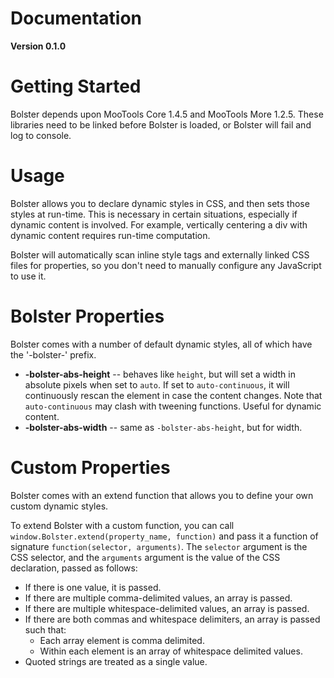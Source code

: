 Documentation
=============
**Version 0.1.0**

Getting Started
===============
Bolster depends upon MooTools Core 1.4.5 and MooTools More 1.2.5. These libraries need to be linked before Bolster is loaded, or Bolster will fail and log to console.

Usage
=====
Bolster allows you to declare dynamic styles in CSS, and then sets those styles at run-time. This is necessary in certain situations, especially if dynamic content is involved. For example, vertically centering a div with dynamic content requires run-time computation.

Bolster will automatically scan inline style tags and externally linked CSS files for properties, so you don't need to manually configure any JavaScript to use it.

Bolster Properties
==================
Bolster comes with a number of default dynamic styles, all of which have the '-bolster-' prefix.

* **-bolster-abs-height** -- behaves like `height`, but will set a width in absolute pixels when set to `auto`. If set to `auto-continuous`, it will continuously rescan the element in case the content changes. Note that `auto-continuous` may clash with tweening functions. Useful for dynamic content.
* **-bolster-abs-width** -- same as `-bolster-abs-height`, but for width. 

Custom Properties
=================
Bolster comes with an extend function that allows you to define your own custom dynamic styles.

To extend Bolster with a custom function, you can call `window.Bolster.extend(property_name, function)` and pass it a function of signature `function(selector, arguments)`. The `selector` argument is the CSS selector, and the `arguments` argument is the value of the CSS declaration, passed as follows:
* If there is one value, it is passed.
* If there are multiple comma-delimited values, an array is passed.
* If there are multiple whitespace-delimited values, an array is passed.
* If there are both commas and whitespace delimiters, an array is passed such that:
	* Each array element is comma delimited.
	* Within each element is an array of whitespace delimited values.
* Quoted strings are treated as a single value.
